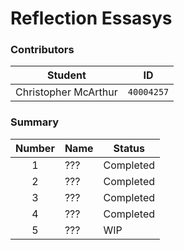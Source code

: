 # Reflection Essasys

### Contributors
**Student** | **ID**
:---:| ---
Christopher McArthur | `40004257`

### Summary
**Number** | **Name** | **Status**
:---: | :--- | ---
1 | ??? | Completed
2 | ??? | Completed
3 | ??? | Completed
4 | ??? | Completed
5 | ??? | WIP
